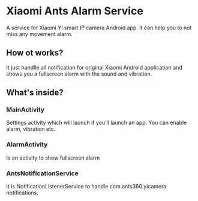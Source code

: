 # Xiaomi Ants Alarm Service
A service for Xiaomi YI smart IP camera Android app. It can help you to not miss any movement alarm.

## How ot works?
It just handlle all notification for original Xiaomi Android application and shows you a fullscreen alarm with the sound and vibration.

## What's inside?
### MainActivity
Settings activity which will launch if you'll launch an app. You can enable alarm, vibration etc.
### AlarmActivity
Is an activity to show fullscreen alarm
### AntsNotificationService
It is NotificationListenerService to handle com.ants360.yicamera notifications.
